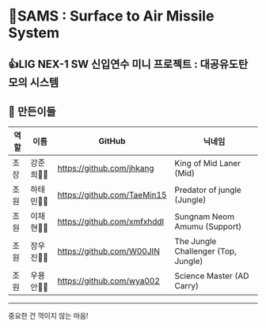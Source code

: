 # 🚀SAMS : Surface to Air Missile System

👍LIG NEX-1 SW 신입연수 미니 프로젝트 : 대공유도탄 모의 시스템
-------------
👏 만든이들
-------------
|역할|이름|GitHub|닉네임|
|---|---|---|---|
|조장|강준희🤷‍♂️|<https://github.com/jhkang>|King of Mid Laner (Mid)|
|조원|하태민🤷‍♂️|<https://github.com/TaeMin15>|Predator of jungle (Jungle)|
|조원|이채현🤷‍♂️|<https://github.com/xmfxhddl>|Sungnam Neom Amumu (Support)|
|조원|장우진🤷‍♀️|<https://github.com/W00JIN>|The Jungle Challenger (Top, Jungle)|
|조원|우용안🤷‍♂️|<https://github.com/wya002>|Science Master (AD Carry)|

-------------

중요한 건 꺽이지 않는 마음!
